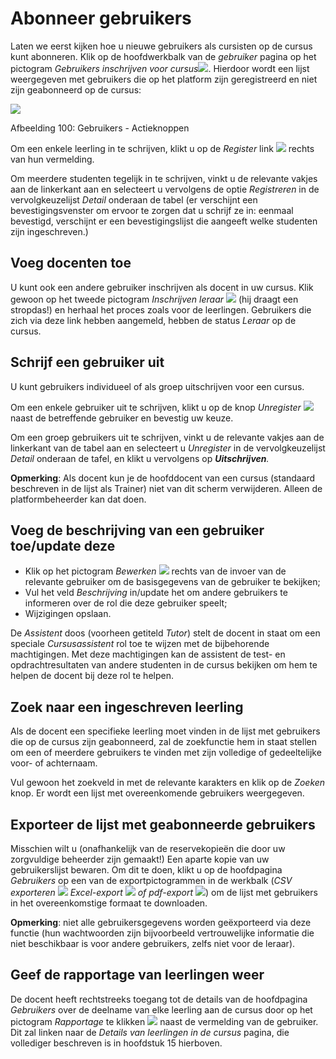 # Abonneer gebruikers

Laten we eerst kijken hoe u nieuwe gebruikers als cursisten op de cursus kunt abonneren. Klik op de hoofdwerkbalk van de _gebruiker_ pagina op het pictogram _Gebruikers inschrijven voor cursus_![](../../.gitbook/assets/graphics172%20%283%29.png). Hierdoor wordt een lijst weergegeven met gebruikers die op het platform zijn geregistreerd en niet zijn geabonneerd op de cursus:

![](../../.gitbook/assets/images129%20%284%29.png)

Afbeelding 100: Gebruikers - Actieknoppen

Om een enkele leerling in te schrijven, klikt u op de _Register_ link ![](../../.gitbook/assets/graphics174%20%283%29.png) rechts van hun vermelding.

Om meerdere studenten tegelijk in te schrijven, vinkt u de relevante vakjes aan de linkerkant aan en selecteert u vervolgens de optie _Registreren_ in de vervolgkeuzelijst _Detail_ onderaan de tabel \(er verschijnt een bevestigingsvenster om ervoor te zorgen dat u schrijf ze in: eenmaal bevestigd, verschijnt er een bevestigingslijst die aangeeft welke studenten zijn ingeschreven.\)

## Voeg docenten toe <a id="add-teachers"></a>

U kunt ook een andere gebruiker inschrijven als docent in uw cursus. Klik gewoon op het tweede pictogram _Inschrijven leraar_ ![](../../.gitbook/assets/graphics175%20%283%29.png) \(hij draagt een stropdas!\) en herhaal het proces zoals voor de leerlingen. Gebruikers die zich via deze link hebben aangemeld, hebben de status _Leraar_ op de cursus.

## Schrijf een gebruiker uit <a id="unsubscribe-a-user"></a>

U kunt gebruikers individueel of als groep uitschrijven voor een cursus.

Om een enkele gebruiker uit te schrijven, klikt u op de knop _Unregister_ ![](../../.gitbook/assets/graphics177%20%283%29.png) naast de betreffende gebruiker en bevestig uw keuze.

Om een groep gebruikers uit te schrijven, vinkt u de relevante vakjes aan de linkerkant van de tabel aan en selecteert u _Unregister_ in de vervolgkeuzelijst _Detail_ onderaan de tafel, en klikt u vervolgens op _**Uitschrijven**._

**Opmerking**: Als docent kun je de hoofddocent van een cursus \(standaard beschreven in de lijst als Trainer\) niet van dit scherm verwijderen. Alleen de platformbeheerder kan dat doen.

## Voeg de beschrijving van een gebruiker toe/update deze <a id="add-update-a-user-s-description"></a>

* Klik op het pictogram _Bewerken_ ![](../../.gitbook/assets/graphics176%20%281%29.png) rechts van de invoer van de relevante gebruiker om de basisgegevens van de gebruiker te bekijken;
* Vul het veld _Beschrijving_ in/update het om andere gebruikers te informeren over de rol die deze gebruiker speelt;
* Wijzigingen opslaan.

De _Assistent_ doos \(voorheen getiteld _Tutor_\) stelt de docent in staat om een speciale _Cursusassistent_ rol toe te wijzen met de bijbehorende machtigingen. Met deze machtigingen kan de assistent de test- en opdrachtresultaten van andere studenten in de cursus bekijken om hem te helpen de docent bij deze rol te helpen.

## Zoek naar een ingeschreven leerling <a id="search-for-a-subscribed-learner"></a>

Als de docent een specifieke leerling moet vinden in de lijst met gebruikers die op de cursus zijn geabonneerd, zal de zoekfunctie hem in staat stellen om een of meerdere gebruikers te vinden met zijn volledige of gedeeltelijke voor- of achternaam.

Vul gewoon het zoekveld in met de relevante karakters en klik op de _Zoeken_ knop. Er wordt een lijst met overeenkomende gebruikers weergegeven.

## Exporteer de lijst met geabonneerde gebruikers <a id="export-the-list-of-subscribed-users"></a>

Misschien wilt u \(onafhankelijk van de reservekopieën die door uw zorgvuldige beheerder zijn gemaakt!\) Een aparte kopie van uw gebruikerslijst bewaren. Om dit te doen, klikt u op de hoofdpagina _Gebruikers_ op een van de exportpictogrammen in de werkbalk \(_CSV exporteren_ ![](../../.gitbook/assets/graphics178%20%283%29.png) _Excel-export_ ![](../../.gitbook/assets/graphics179%20%283%29.png) _of pdf-export_ ![](../../.gitbook/assets/graphics363%20%283%29.png)\) om de lijst met gebruikers in het overeenkomstige formaat te downloaden.

**Opmerking**: niet alle gebruikersgegevens worden geëxporteerd via deze functie \(hun wachtwoorden zijn bijvoorbeeld vertrouwelijke informatie die niet beschikbaar is voor andere gebruikers, zelfs niet voor de leraar\).

## Geef de rapportage van leerlingen weer <a id="display-learners-reporting"></a>

De docent heeft rechtstreeks toegang tot de details van de hoofdpagina _Gebruikers_ over de deelname van elke leerling aan de cursus door op het pictogram _Rapportage_ te klikken ![](../../.gitbook/assets/graphics180%20%283%29.png) naast de vermelding van de gebruiker. Dit zal linken naar de _Details van leerlingen in de cursus_ pagina, die vollediger beschreven is in hoofdstuk 15 hierboven.

